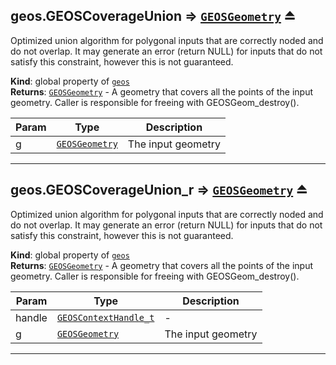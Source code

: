 <a name="exp_module_geos--geos.GEOSCoverageUnion"></a>

## geos.GEOSCoverageUnion ⇒ [<code>GEOSGeometry</code>](/typedefs-enums/typedefs-enums.html#GEOSGeometry) ⏏
Optimized union algorithm for polygonal inputs that are correctly noded and do not overlap. It may generate an error (return NULL) for inputs that do not satisfy this constraint, however this is not guaranteed.

**Kind**: global property of [<code>geos</code>](/typedefs-enums/typedefs-enums.html#module_geos)  
**Returns**: [<code>GEOSGeometry</code>](/typedefs-enums/typedefs-enums.html#GEOSGeometry) - A geometry that covers all the points of the input geometry. Caller is responsible for freeing with GEOSGeom_destroy().  

| Param | Type | Description |
| --- | --- | --- |
| g | [<code>GEOSGeometry</code>](/typedefs-enums/typedefs-enums.html#GEOSGeometry) | The input geometry |


---
<a name="exp_module_geos--geos.GEOSCoverageUnion_r"></a>

## geos.GEOSCoverageUnion\_r ⇒ [<code>GEOSGeometry</code>](/typedefs-enums/typedefs-enums.html#GEOSGeometry) ⏏
Optimized union algorithm for polygonal inputs that are correctly noded and do not overlap. It may generate an error (return NULL) for inputs that do not satisfy this constraint, however this is not guaranteed.

**Kind**: global property of [<code>geos</code>](/typedefs-enums/typedefs-enums.html#module_geos)  
**Returns**: [<code>GEOSGeometry</code>](/typedefs-enums/typedefs-enums.html#GEOSGeometry) - A geometry that covers all the points of the input geometry. Caller is responsible for freeing with GEOSGeom_destroy().  

| Param | Type | Description |
| --- | --- | --- |
| handle | [<code>GEOSContextHandle\_t</code>](/typedefs-enums/typedefs-enums.html#GEOSContextHandle_t) | - |
| g | [<code>GEOSGeometry</code>](/typedefs-enums/typedefs-enums.html#GEOSGeometry) | The input geometry |


---
